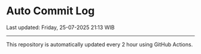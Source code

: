# Auto Commit Log

Last updated: Friday, 25-07-2025 21:13 WIB

---

This repository is automatically updated every 2 hour using GitHub Actions.
